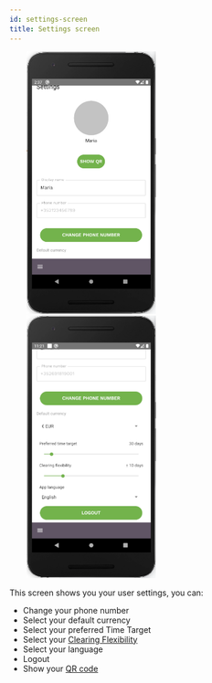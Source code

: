 ```yaml
---
id: settings-screen
title: Settings screen
---
```


<img src="assets/settings1.png" alt="make payment" width="226" height="460" style="display: inline; margin-left: 30px;"/>
<img src="assets/settings2.png" alt="make payment" width="226" height="460" style="display: inline; margin-left: 30px;"/>

This screen shows you your user settings, you can:

- Change your phone number
- Select your default currency
- Select your preferred Time Target
- Select your [Clearing Flexibility](vocabulary.md#clearing-flexibility)
- Select your language
- Logout
- Show your [QR code](qr-codes.md)
